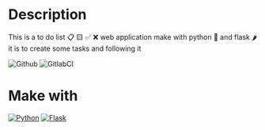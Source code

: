 # Description
This is a to do list 📋 🟨 ✅ ❌ web application make with python 🐍 and flask 🌶️ it is to create some tasks and following it

![Github](https://github.com/zearkiatos/python-flask-to-do-list-web/actions/workflows/action.yml/badge.svg)
![GitlabCI](https://gitlab.com/caprilespe/python-flask-to-do-list-web/badges/develop/pipeline.svg)

# Make with
[![Python](https://img.shields.io/badge/python-2b5b84?style=for-the-badge&logo=python&logoColor=white&labelColor=000000)]()
[![Flask](https://img.shields.io/badge/flask-000000?style=for-the-badge&logo=flask&logoColor=white&labelColor=000000)]()